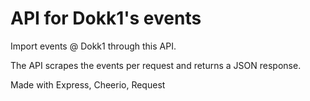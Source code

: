 # API for Dokk1's events

Import events @ Dokk1 through this API.

The API scrapes the events per request and returns a JSON response.

Made with Express, Cheerio, Request
